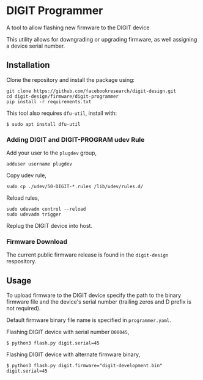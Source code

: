 # DIGIT Programmer

A tool to allow flashing new firmware to the DIGIT device

This utility allows for downgrading or upgrading firmware, as well assigning a device serial number.

## Installation
Clone the repository and install the package using:

	git clone https://github.com/facebookresearch/digit-design.git
	cd digit-design/firmware/digit-programmer
	pip install -r requirements.txt

This tool also requires ```dfu-util```, install with:

    $ sudo apt install dfu-util

### Adding DIGIT and DIGIT-PROGRAM udev Rule
Add your user to the ```plugdev``` group,

    adduser username plugdev

Copy udev rule,

    sudo cp ./udev/50-DIGIT-*.rules /lib/udev/rules.d/

Reload rules,

    sudo udevadm control --reload
    sudo udevadm trigger
    
Replug the DIGIT device into host.

### Firmware Download
The current public firmware release is found in the ```digit-design``` respository. 


## Usage
To upload firmware to the DIGIT device specify the path to the binary firmware file and the device's serial number (trailing zeros and D prefix is not required).

Default firmware binary file name is specified in ```programmer.yaml```.

Flashing DIGIT device with serial number ```D00045```,

    $ python3 flash.py digit.serial=45

Flashing DIGIT device with alternate firmware binary,

    $ python3 flash.py digit.firmware="digit-development.bin" digit.serial=45







